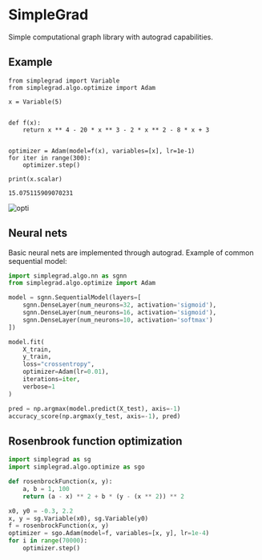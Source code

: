 # SimpleGrad

Simple computational graph library with autograd capabilities.

## Example

```python3
from simplegrad import Variable
from simplegrad.algo.optimize import Adam

x = Variable(5)


def f(x):
    return x ** 4 - 20 * x ** 3 - 2 * x ** 2 - 8 * x + 3


optimizer = Adam(model=f(x), variables=[x], lr=1e-1)
for iter in range(300):
    optimizer.step()

print(x.scalar)
```

```
15.075115909070231
```

![opti](https://user-images.githubusercontent.com/25539425/198835636-aa9932eb-28c4-4981-a4a8-80eb5a4da8b4.png)

## Neural nets

Basic neural nets are implemented through autograd. Example of common sequential model:

```python
import simplegrad.algo.nn as sgnn
from simplegrad.algo.optimize import Adam

model = sgnn.SequentialModel(layers=[
    sgnn.DenseLayer(num_neurons=32, activation='sigmoid'),
    sgnn.DenseLayer(num_neurons=16, activation='sigmoid'),
    sgnn.DenseLayer(num_neurons=10, activation='softmax')
])

model.fit(
    X_train,
    y_train,
    loss="crossentropy",
    optimizer=Adam(lr=0.01),
    iterations=iter,
    verbose=1
)

pred = np.argmax(model.predict(X_test), axis=-1)
accuracy_score(np.argmax(y_test, axis=-1), pred)
```

## Rosenbrook function optimization

```python
import simplegrad as sg
import simplegrad.algo.optimize as sgo

def rosenbrockFunction(x, y):
    a, b = 1, 100
    return (a - x) ** 2 + b * (y - (x ** 2)) ** 2

x0, y0 = -0.3, 2.2
x, y = sg.Variable(x0), sg.Variable(y0)
f = rosenbrockFunction(x, y)
optimizer = sgo.Adam(model=f, variables=[x, y], lr=1e-4)
for i in range(70000):
    optimizer.step()
```
